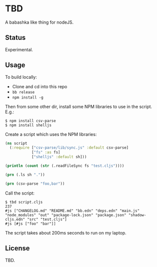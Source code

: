 # TBD

A babashka like thing for nodeJS.

## Status

Experimental.

## Usage

To build locally:

- Clone and cd into this repo
- `bb release`
- `npm install -g`

Then from some other dir, install some NPM libraries to use in the script. E.g.:

```
$ npm install csv-parse
$ npm install shelljs
```

Create a script which uses the NPM libraries:

``` clojure
(ns script
  (:require ["csv-parse/lib/sync.js" :default csv-parse]
            ["fs" :as fs]
            ["shelljs" :default sh]))

(println (count (str (.readFileSync fs "test.cljs"))))

(prn (.ls sh "."))

(prn (csv-parse "foo,bar"))
```

Call the script:

```
$ tbd script.cljs
237
#js ["CHANGELOG.md" "README.md" "bb.edn" "deps.edn" "main.js" "node_modules" "out" "package-lock.json" "package.json" "shadow-cljs.edn" "src" "test.cljs"]
#js [#js ["foo" "bar"]]
```

The script takes about 200ms seconds to run on my laptop.

## License

TBD.
